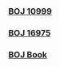 ### [BOJ 10999](https://www.acmicpc.net/problem/10999)  
### [BOJ 16975](https://www.acmicpc.net/problem/16975)  
### [BOJ Book](https://book.acmicpc.net/ds/segment-tree-lazy-propagation)   
